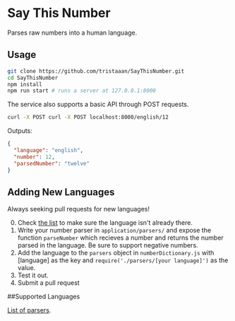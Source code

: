 # Say This Number
Parses raw numbers into a human language.

## Usage

```bash
git clone https://github.com/tristaaan/SayThisNumber.git
cd SayThisNumber
npm install
npm run start # runs a server at 127.0.0.1:8000
```

The service also supports a basic API through POST requests.
```bash
curl -X POST curl -X POST localhost:8000/english/12
```

Outputs: 
```json
{
  "language": "english",
  "number": 12,
  "parsedNumber": "twelve"
}
```

## Adding New Languages

Always seeking pull requests for new languages!

0. Check [the list](https://github.com/tristaaan/SayThisNumber/tree/master/application/parsers) to make sure the language isn't already there.
1. Write your number parser in `application/parsers/` and expose the function `parseNumber` which recieves a number and returns the number parsed in the language. Be sure to support negative numbers.
2. Add the language to the `parsers` object in `numberDictionary.js` with [language] as the key and `require('./parsers/[your language]')` as the value.
3. Test it out.
4. Submit a pull request

##Supported Languages

[List of parsers](https://github.com/tristaaan/SayThisNumber/tree/master/application/parsers).
